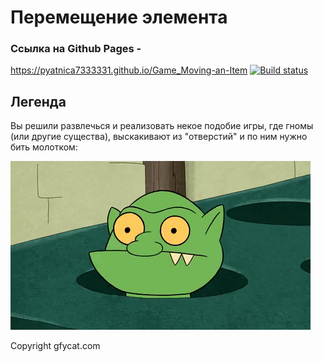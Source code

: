 # Перемещение элемента
### Ссылка на Github Pages -
 https://pyatnica7333331.github.io/Game_Moving-an-Item
[![Build status](https://ci.appveyor.com/api/projects/status/fplfy97gb6b307a3?svg=true)](https://ci.appveyor.com/project/Pyatnica7333331/game-moving-an-item)

## Легенда
Вы решили развлечься и реализовать некое подобие игры, где гномы (или другие существа), выскакивают из "отверстий" и по ним нужно бить молотком:

![Гномов бьют молотком](./img/GracefulMiniatureBustard-small.gif)

Copyright gfycat.com

